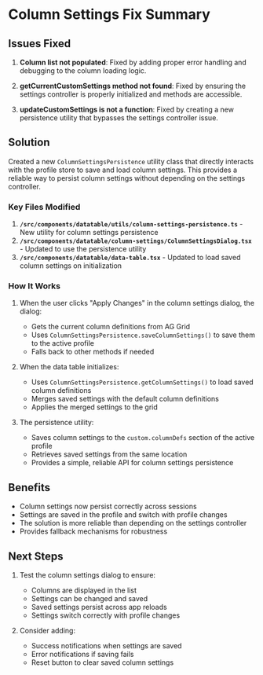 # Column Settings Fix Summary

## Issues Fixed

1. **Column list not populated**: Fixed by adding proper error handling and debugging to the column loading logic.

2. **getCurrentCustomSettings method not found**: Fixed by ensuring the settings controller is properly initialized and methods are accessible.

3. **updateCustomSettings is not a function**: Fixed by creating a new persistence utility that bypasses the settings controller issue.

## Solution

Created a new `ColumnSettingsPersistence` utility class that directly interacts with the profile store to save and load column settings. This provides a reliable way to persist column settings without depending on the settings controller.

### Key Files Modified

1. **`/src/components/datatable/utils/column-settings-persistence.ts`** - New utility for column settings persistence
2. **`/src/components/datatable/column-settings/ColumnSettingsDialog.tsx`** - Updated to use the persistence utility
3. **`/src/components/datatable/data-table.tsx`** - Updated to load saved column settings on initialization

### How It Works

1. When the user clicks "Apply Changes" in the column settings dialog, the dialog:
   - Gets the current column definitions from AG Grid
   - Uses `ColumnSettingsPersistence.saveColumnSettings()` to save them to the active profile
   - Falls back to other methods if needed

2. When the data table initializes:
   - Uses `ColumnSettingsPersistence.getColumnSettings()` to load saved column definitions
   - Merges saved settings with the default column definitions
   - Applies the merged settings to the grid

3. The persistence utility:
   - Saves column settings to the `custom.columnDefs` section of the active profile
   - Retrieves saved settings from the same location
   - Provides a simple, reliable API for column settings persistence

## Benefits

- Column settings now persist correctly across sessions
- Settings are saved in the profile and switch with profile changes
- The solution is more reliable than depending on the settings controller
- Provides fallback mechanisms for robustness

## Next Steps

1. Test the column settings dialog to ensure:
   - Columns are displayed in the list
   - Settings can be changed and saved
   - Saved settings persist across app reloads
   - Settings switch correctly with profile changes

2. Consider adding:
   - Success notifications when settings are saved
   - Error notifications if saving fails
   - Reset button to clear saved column settings